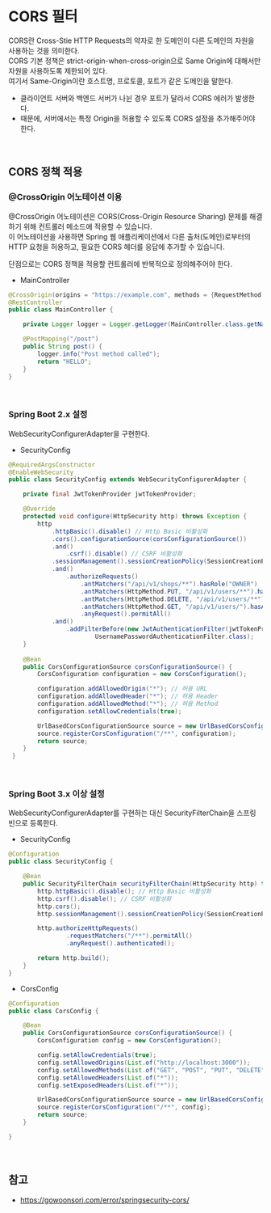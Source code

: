 # CORS 필터

CORS란 Cross-Stie HTTP Requests의 약자로 한 도메인이 다른 도메인의 자원을 사용하는 것을 의미한다.  
CORS 기본 정책은 strict-origin-when-cross-origin으로 Same Origin에 대해서만 자원을 사용하도록 제한되어 있다.  
여기서 Same-Origin이란 호스트명, 프로토콜, 포트가 같은 도메인을 말한다.  
 - 클라이언트 서버와 백엔드 서버가 나뉜 경우 포트가 달라서 CORS 에러가 발생한다.
 - 때문에, 서버에서는 특정 Origin을 허용할 수 있도록 CORS 설정을 추가해주어야 한다.

<br/>

## CORS 정책 적용

### @CrossOrigin 어노테이션 이용

@CrossOrigin 어노테이션은 CORS(Cross-Origin Resource Sharing) 문제를 해결하기 위해 컨트롤러 메소드에 적용할 수 있습니다.  
이 어노테이션을 사용하면 Spring 웹 애플리케이션에서 다른 출처(도메인)로부터의 HTTP 요청을 허용하고, 필요한 CORS 헤더를 응답에 추가할 수 있습니다.  

단점으로는 CORS 정책을 적용할 컨트롤러에 반복적으로 정의해주어야 한다.  

 - MainController
```Java
@CrossOrigin(origins = "https://example.com", methods = {RequestMethod.GET, RequestMethod.POST})
@RestController
public class MainController {

    private Logger logger = Logger.getLogger(MainController.class.getName());

    @PostMapping("/post")
    public String post() {
        logger.info("Post method called");
        return "HELLO";
    }
}
```

<br/>

### Spring Boot 2.x 설정

WebSecurityConfigurerAdapter을 구현한다.  

 - SecurityConfig
```Java
@RequiredArgsConstructor
@EnableWebSecurity
public class SecurityConfig extends WebSecurityConfigurerAdapter {

    private final JwtTokenProvider jwtTokenProvider;

    @Override
    protected void configure(HttpSecurity http) throws Exception {
        http
            .httpBasic().disable() // Http Basic 비활성화
            .cors().configurationSource(corsConfigurationSource())
            .and()
                .csrf().disable() // CSRF 비활성화
            .sessionManagement().sessionCreationPolicy(SessionCreationPolicy.STATELESS)
            .and()
                .authorizeRequests()
                    .antMatchers("/api/v1/shops/**").hasRole("OWNER")
                    .antMatchers(HttpMethod.PUT, "/api/v1/users/**").hasAnyRole("USER", "OWNER")
                    .antMatchers(HttpMethod.DELETE, "/api/v1/users/**").hasAnyRole("USER", "OWNER")
                    .antMatchers(HttpMethod.GET, "/api/v1/users/").hasAnyRole("USER", "OWNER")
                    .anyRequest().permitAll()
            .and()
                .addFilterBefore(new JwtAuthenticationFilter(jwtTokenProvider),
                        UsernamePasswordAuthenticationFilter.class);
    }
    
    @Bean
    public CorsConfigurationSource corsConfigurationSource() {
        CorsConfiguration configuration = new CorsConfiguration();

        configuration.addAllowedOrigin("*"); // 허용 URL
        configuration.addAllowedHeader("*"); // 허용 Header
        configuration.addAllowedMethod("*"); // 허용 Method
        configuration.setAllowCredentials(true);

        UrlBasedCorsConfigurationSource source = new UrlBasedCorsConfigurationSource();
        source.registerCorsConfiguration("/**", configuration);
        return source;
    }
 }
```

<br/>

### Spring Boot 3.x 이상 설정

WebSecurityConfigurerAdapter를 구현하는 대신 SecurityFilterChain을 스프링 빈으로 등록한다.  

 - SecurityConfig
```Java
@Configuration
public class SecurityConfig {

    @Bean
    public SecurityFilterChain securityFilterChain(HttpSecurity http) throws Exception {
        http.httpBasic().disable(); // Http Basic 비활성화
        http.csrf().disable(); // CSRF 비활성화
        http.cors();
        http.sessionManagement().sessionCreationPolicy(SessionCreationPolicy.STATELESS);

        http.authorizeHttpRequests()
                .requestMatchers("/**").permitAll()
                .anyRequest().authenticated();

        return http.build();
    }
}
```

 - CorsConfig
```Java
@Configuration
public class CorsConfig {

    @Bean
    public CorsConfigurationSource corsConfigurationSource() {
        CorsConfiguration config = new CorsConfiguration();

        config.setAllowCredentials(true);
        config.setAllowedOrigins(List.of("http://localhost:3000"));
        config.setAllowedMethods(List.of("GET", "POST", "PUT", "DELETE", "PATCH", "OPTIONS"));
        config.setAllowedHeaders(List.of("*"));
        config.setExposedHeaders(List.of("*"));

        UrlBasedCorsConfigurationSource source = new UrlBasedCorsConfigurationSource();
        source.registerCorsConfiguration("/**", config);
        return source;
    }

}
```

<br/>

## 참고

 - https://gowoonsori.com/error/springsecurity-cors/
